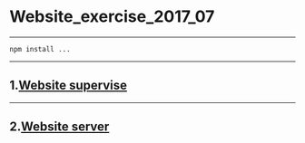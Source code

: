 # Website_exercise_2017_07
****
`npm install ...`
*****
## 1.[Website supervise](https://github.com/SpiritLing/Website_exercise_2017_07/tree/master/Website_supervise)
******
## 2.[Website server](https://github.com/SpiritLing/Website_exercise_2017_07/tree/master/Website_server)
